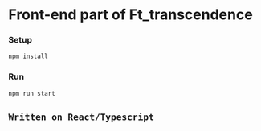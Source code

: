 # Front-end part of Ft_transcendence

### Setup
```
npm install
```

### Run
```
npm run start
```

## `Written on React/Typescript`
